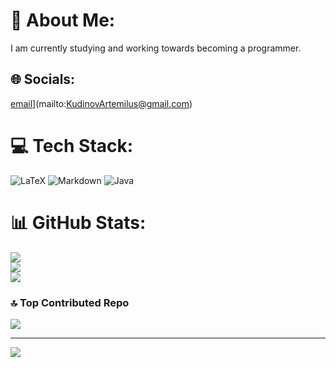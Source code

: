 # 💫 About Me:
I am currently studying and working towards becoming a programmer.


## 🌐 Socials:
[email](https://img.shields.io/badge/Email-D14836?logo=gmail&logoColor=white)](mailto:KudinovArtemilus@gmail.com) 

# 💻 Tech Stack:
![LaTeX](https://img.shields.io/badge/latex-%23008080.svg?style=for-the-badge&logo=latex&logoColor=white) ![Markdown](https://img.shields.io/badge/markdown-%23000000.svg?style=for-the-badge&logo=markdown&logoColor=white) ![Java](https://img.shields.io/badge/java-%23ED8B00.svg?style=for-the-badge&logo=openjdk&logoColor=white)
# 📊 GitHub Stats:
![](https://github-readme-stats.vercel.app/api?username=KudinovArtemilus&theme=dark&hide_border=false&include_all_commits=false&count_private=false)<br/>
![](https://nirzak-streak-stats.vercel.app/?user=KudinovArtemilus&theme=dark&hide_border=false)<br/>
![](https://github-readme-stats.vercel.app/api/top-langs/?username=KudinovArtemilus&theme=dark&hide_border=false&include_all_commits=false&count_private=false&layout=compact)

### 🔝 Top Contributed Repo
![](https://github-contributor-stats.vercel.app/api?username=KudinovArtemilus&limit=5&theme=onedark&combine_all_yearly_contributions=true)

---
[![](https://visitcount.itsvg.in/api?id=KudinovArtemilus&icon=0&color=0)](https://visitcount.itsvg.in)

<!-- Proudly created with GPRM ( https://gprm.itsvg.in ) -->
